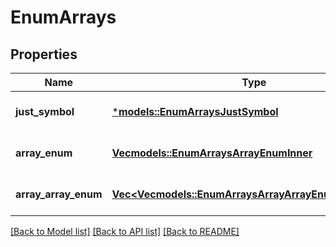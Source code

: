 # EnumArrays

## Properties
Name | Type | Description | Notes
------------ | ------------- | ------------- | -------------
**just_symbol** | [***models::EnumArraysJustSymbol**](EnumArrays_just_symbol.md) |  | [optional] [default to None]
**array_enum** | [**Vec<models::EnumArraysArrayEnumInner>**](EnumArrays_array_enum_inner.md) |  | [optional] [default to None]
**array_array_enum** | [**Vec<Vec<models::EnumArraysArrayArrayEnumInnerInner>>**](array.md) |  | [optional] [default to None]

[[Back to Model list]](../README.md#documentation-for-models) [[Back to API list]](../README.md#documentation-for-api-endpoints) [[Back to README]](../README.md)


